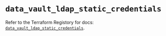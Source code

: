 # `data_vault_ldap_static_credentials`

Refer to the Terraform Registory for docs: [`data_vault_ldap_static_credentials`](https://registry.terraform.io/providers/hashicorp/vault/3.20.0/docs/data-sources/ldap_static_credentials).
